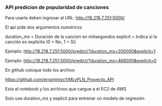 ### API predicion de popularidad de canciones

Para usarla deben ingresar al URL: http://18.218.7.251:5000/

El api pide dos argumentos numéricos

duration_ms = Duración de la canción en milisegundos 
explicit = Indica si la canción es explícita (0 = No, 1 = Sí)

Ejemplo: http://18.218.7.251:5000/predict/?duration_ms=200000&explicit=1

Ejemplo: http://18.218.7.251:5000/predict/?duration_ms=468000&explicit=0

En github coloque todo los archivo

https://github.com/erramirezc1/MLyPLN_Proyecto_API

Esta el notebook y los archivos que cargue a el EC2 de AWS

Solo use duration_ms y explicit para entrenar un modelo de regresión
